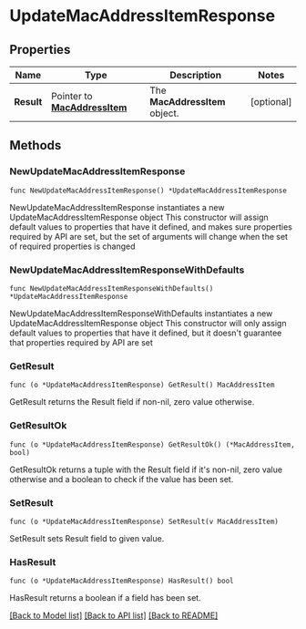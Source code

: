 # UpdateMacAddressItemResponse

## Properties

Name | Type | Description | Notes
------------ | ------------- | ------------- | -------------
**Result** | Pointer to [**MacAddressItem**](MacAddressItem.md) | The __MacAddressItem__ object. | [optional] 

## Methods

### NewUpdateMacAddressItemResponse

`func NewUpdateMacAddressItemResponse() *UpdateMacAddressItemResponse`

NewUpdateMacAddressItemResponse instantiates a new UpdateMacAddressItemResponse object
This constructor will assign default values to properties that have it defined,
and makes sure properties required by API are set, but the set of arguments
will change when the set of required properties is changed

### NewUpdateMacAddressItemResponseWithDefaults

`func NewUpdateMacAddressItemResponseWithDefaults() *UpdateMacAddressItemResponse`

NewUpdateMacAddressItemResponseWithDefaults instantiates a new UpdateMacAddressItemResponse object
This constructor will only assign default values to properties that have it defined,
but it doesn't guarantee that properties required by API are set

### GetResult

`func (o *UpdateMacAddressItemResponse) GetResult() MacAddressItem`

GetResult returns the Result field if non-nil, zero value otherwise.

### GetResultOk

`func (o *UpdateMacAddressItemResponse) GetResultOk() (*MacAddressItem, bool)`

GetResultOk returns a tuple with the Result field if it's non-nil, zero value otherwise
and a boolean to check if the value has been set.

### SetResult

`func (o *UpdateMacAddressItemResponse) SetResult(v MacAddressItem)`

SetResult sets Result field to given value.

### HasResult

`func (o *UpdateMacAddressItemResponse) HasResult() bool`

HasResult returns a boolean if a field has been set.


[[Back to Model list]](../README.md#documentation-for-models) [[Back to API list]](../README.md#documentation-for-api-endpoints) [[Back to README]](../README.md)


